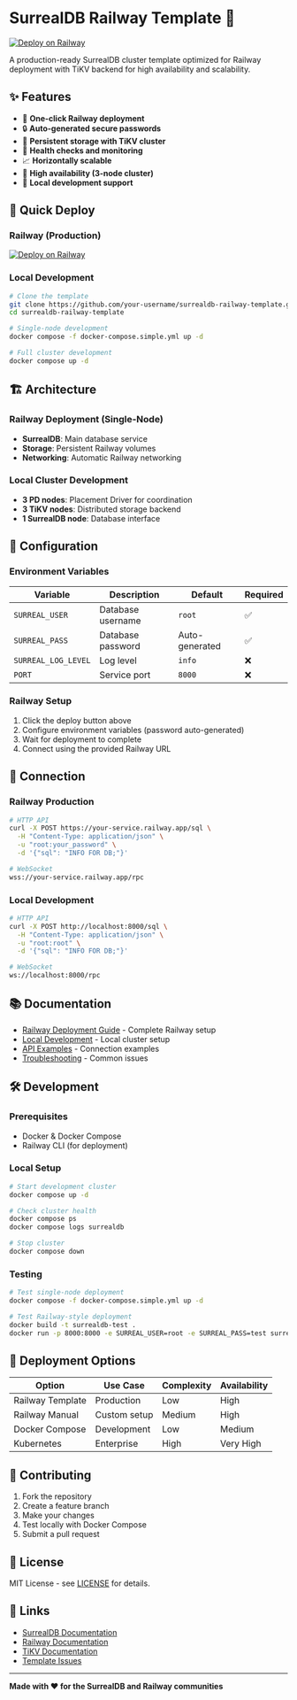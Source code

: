# SurrealDB Railway Template 🚂

[![Deploy on Railway](https://railway.app/button.svg)](https://railway.app/template/surrealdb-cluster)

A production-ready SurrealDB cluster template optimized for Railway deployment with TiKV backend for high availability and scalability.

## ✨ Features

- 🚀 **One-click Railway deployment**
- 🔒 **Auto-generated secure passwords**
- 💾 **Persistent storage with TiKV cluster**
- 🏥 **Health checks and monitoring**
- 📈 **Horizontally scalable**
- 🔄 **High availability (3-node cluster)**
- 🐳 **Local development support**

## 🚀 Quick Deploy

### Railway (Production)
[![Deploy on Railway](https://railway.app/button.svg)](https://railway.app/template/surrealdb-cluster)

### Local Development
```bash
# Clone the template
git clone https://github.com/your-username/surrealdb-railway-template.git
cd surrealdb-railway-template

# Single-node development
docker compose -f docker-compose.simple.yml up -d

# Full cluster development  
docker compose up -d
```

## 🏗️ Architecture

### Railway Deployment (Single-Node)
- **SurrealDB**: Main database service
- **Storage**: Persistent Railway volumes
- **Networking**: Automatic Railway networking

### Local Cluster Development
- **3 PD nodes**: Placement Driver for coordination
- **3 TiKV nodes**: Distributed storage backend
- **1 SurrealDB node**: Database interface

## 🔧 Configuration

### Environment Variables

| Variable | Description | Default | Required |
|----------|-------------|---------|----------|
| `SURREAL_USER` | Database username | `root` | ✅ |
| `SURREAL_PASS` | Database password | Auto-generated | ✅ |
| `SURREAL_LOG_LEVEL` | Log level | `info` | ❌ |
| `PORT` | Service port | `8000` | ❌ |

### Railway Setup
1. Click the deploy button above
2. Configure environment variables (password auto-generated)
3. Wait for deployment to complete
4. Connect using the provided Railway URL

## 📡 Connection

### Railway Production
```bash
# HTTP API
curl -X POST https://your-service.railway.app/sql \
  -H "Content-Type: application/json" \
  -u "root:your_password" \
  -d '{"sql": "INFO FOR DB;"}'

# WebSocket
wss://your-service.railway.app/rpc
```

### Local Development
```bash
# HTTP API
curl -X POST http://localhost:8000/sql \
  -H "Content-Type: application/json" \
  -u "root:root" \
  -d '{"sql": "INFO FOR DB;"}'

# WebSocket  
ws://localhost:8000/rpc
```

## 📚 Documentation

- [Railway Deployment Guide](./RAILWAY.md) - Complete Railway setup
- [Local Development](./docs/LOCAL.md) - Local cluster setup
- [API Examples](./examples/) - Connection examples
- [Troubleshooting](./docs/TROUBLESHOOTING.md) - Common issues

## 🛠️ Development

### Prerequisites
- Docker & Docker Compose
- Railway CLI (for deployment)

### Local Setup
```bash
# Start development cluster
docker compose up -d

# Check cluster health
docker compose ps
docker compose logs surrealdb

# Stop cluster
docker compose down
```

### Testing
```bash
# Test single-node deployment
docker compose -f docker-compose.simple.yml up -d

# Test Railway-style deployment
docker build -t surrealdb-test .
docker run -p 8000:8000 -e SURREAL_USER=root -e SURREAL_PASS=test surrealdb-test
```

## 🚀 Deployment Options

| Option | Use Case | Complexity | Availability |
|--------|----------|------------|--------------|
| Railway Template | Production | Low | High |
| Railway Manual | Custom setup | Medium | High |
| Docker Compose | Development | Low | Medium |
| Kubernetes | Enterprise | High | Very High |

## 🤝 Contributing

1. Fork the repository
2. Create a feature branch
3. Make your changes
4. Test locally with Docker Compose
5. Submit a pull request

## 📄 License

MIT License - see [LICENSE](LICENSE) for details.

## 🔗 Links

- [SurrealDB Documentation](https://surrealdb.com/docs)
- [Railway Documentation](https://docs.railway.app)
- [TiKV Documentation](https://tikv.org/docs)
- [Template Issues](https://github.com/your-username/surrealdb-railway-template/issues)

---

**Made with ❤️ for the SurrealDB and Railway communities**